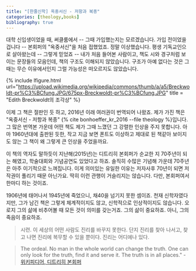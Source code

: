 ```yaml
---
title: "[한줄신학] 옥중서신 - 저항과 복종"
categories: [theology,books]
bibliography: true
---
```

대학 신입생이었을 때, 써클룸에서 -- 그때 가입했는지는 모르겠습니다. 가입 전이었을 겁니다 -- 본회퍼의 "옥중서신"을 처음 접했었죠. 정말 이상했습니다. 평생 기독교인으로 살아왔는데 -- 그렇게 믿었죠 -- 내가 처음 들어본 사람이고, 책도 시와 경구처럼 보이는 문장들의 모음인데, 책의 구조도 이해되지 않았습니다. 구조가 아예 없다는 것은 그때는 무슨 이유에서인지 그럴 가능성은 떠오르지도 않았습니다.

{% include lfigure.html url="https://upload.wikimedia.org/wikipedia/commons/thumb/a/a5/Breckwoldt-pr%C3%BCfung.JPG/675px-Breckwoldt-pr%C3%BCfung.JPG" title = "Edith Breckwoldt의 조각상" %}

이제 그 책은 절판인 듯 하고, 2016년 이래 여러권이 번역되어 나왔죠. 제가 가진 책은 "옥중서신 - 저항과 복종" {% cite bonhoeffer_kr_2016 --file theology %}입니다. 그 많은 번역본 가운데 어떤 책도 제가 그때 느꼈던 그 강렬한 인상을 주지 못합니다. 아마 1960년대에 출판된 듯한, 작고 지금 보면 폰트도 이상하고 제대로 된 책같아 보이지도 않는 그 책이 왜 그렇게 큰 인상을 주었을까요.

이 책의 역자도 말하듯이 지난해(2015년)는 디트리히 본회퍼가 순교한 지 70주년이 되는 해였고, 학술대회와 기념공연도 있었다고 하죠. 솔직히 수많은 기념해 가운데 70주년은 아주 이기적으로 느껴집니다. 이게 의미있는 유일한 이유는 저자사후 70년이 되면 저작권이 풀리기 때문 아닌가요. 딱히 이런 관행이 거슬리지는 않습니다. 다만, 본회퍼여서 한마디 하는 것이죠.

1906년에 태어나서 1945년에 죽었으니, 채40을 넘기지 못한 셈이죠. 천재 신학자였다지만, 그가 남긴 책은 그렇게 체계적이지도 않고, 신학적으로 인상적이지도 않습니다. 오로지 그의 삶에 비추어볼 때 모든 것이 의미를 갖는거죠. 그의 삶이 중요하죠. 아니, 그의 죽음이 중요하죠.

>시련. 이 세상의 어떤 사람도 진리를 바꾸지 못한다. 단지 진리를 찾아 나서고, 찾고 나면 진리에 복무할 수 있을 뿐이다. 진리는 어디에나 있다.

>The ordeal. No man in the whole world can change the truth. One can only look for the truth, find it and serve it. The truth is in all places." - [위키피디어, 디트리히 본회퍼](https://en.wikipedia.org/wiki/Dietrich_Bonhoeffer)
